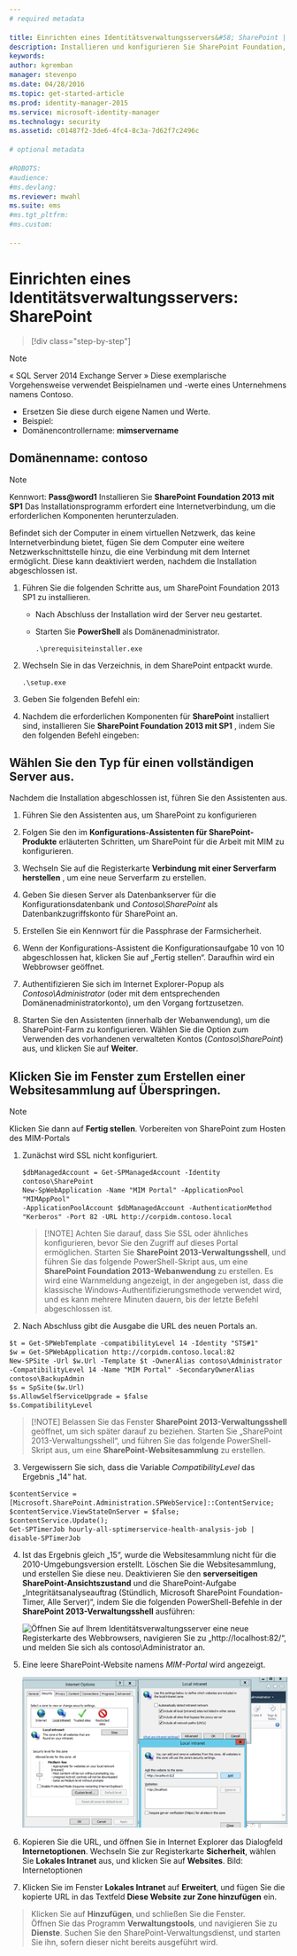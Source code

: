 ```yaml
---
# required metadata

title: Einrichten eines Identitätsverwaltungsservers&#58; SharePoint | Microsoft Identity Manager
description: Installieren und konfigurieren Sie SharePoint Foundation, sodass es die MIM-Portalseite hosten kann.
keywords:
author: kgremban
manager: stevenpo
ms.date: 04/28/2016
ms.topic: get-started-article
ms.prod: identity-manager-2015
ms.service: microsoft-identity-manager
ms.technology: security
ms.assetid: c01487f2-3de6-4fc4-8c3a-7d62f7c2496c

# optional metadata

#ROBOTS:
#audience:
#ms.devlang:
ms.reviewer: mwahl
ms.suite: ems
#ms.tgt_pltfrm:
#ms.custom:

---
```


# Einrichten eines Identitätsverwaltungsservers: SharePoint

>[!div class="step-by-step"]

> [!NOTE]
> « SQL Server 2014 Exchange Server » Diese exemplarische Vorgehensweise verwendet Beispielnamen und -werte eines Unternehmens namens Contoso.
> - Ersetzen Sie diese durch eigene Namen und Werte.
> - Beispiel:
> - Domänencontrollername: **mimservername**


## Domänenname: **contoso**

> [!NOTE]
> Kennwort: **Pass@word1** Installieren Sie **SharePoint Foundation 2013 mit SP1** Das Installationsprogramm erfordert eine Internetverbindung, um die erforderlichen Komponenten herunterzuladen.

Befindet sich der Computer in einem virtuellen Netzwerk, das keine Internetverbindung bietet, fügen Sie dem Computer eine weitere Netzwerkschnittstelle hinzu, die eine Verbindung mit dem Internet ermöglicht. Diese kann deaktiviert werden, nachdem die Installation abgeschlossen ist.

1.  Führen Sie die folgenden Schritte aus, um SharePoint Foundation 2013 SP1 zu installieren.

    -   Nach Abschluss der Installation wird der Server neu gestartet.

    -   Starten Sie **PowerShell** als Domänenadministrator.

        ```
        .\prerequisiteinstaller.exe
        ```

2.  Wechseln Sie in das Verzeichnis, in dem SharePoint entpackt wurde.

    ```
    .\setup.exe
    ```

3.  Geben Sie folgenden Befehl ein:

4.  Nachdem die erforderlichen Komponenten für **SharePoint** installiert sind, installieren Sie **SharePoint Foundation 2013 mit SP1** , indem Sie den folgenden Befehl eingeben:

## Wählen Sie den Typ für einen vollständigen Server aus.

Nachdem die Installation abgeschlossen ist, führen Sie den Assistenten aus.

1. Führen Sie den Assistenten aus, um SharePoint zu konfigurieren

2. Folgen Sie den im **Konfigurations-Assistenten für SharePoint-Produkte** erläuterten Schritten, um SharePoint für die Arbeit mit MIM zu konfigurieren.

3. Wechseln Sie auf die Registerkarte **Verbindung mit einer Serverfarm herstellen** , um eine neue Serverfarm zu erstellen.

4. Geben Sie diesen Server als Datenbankserver für die Konfigurationsdatenbank und *Contoso\SharePoint* als Datenbankzugriffskonto für SharePoint an.

5. Erstellen Sie ein Kennwort für die Passphrase der Farmsicherheit.

6. Wenn der Konfigurations-Assistent die Konfigurationsaufgabe 10 von 10 abgeschlossen hat, klicken Sie auf „Fertig stellen“. Daraufhin wird ein Webbrowser geöffnet.

7. Authentifizieren Sie sich im Internet Explorer-Popup als *Contoso\Administrator* (oder mit dem entsprechenden Domänenadministratorkonto), um den Vorgang fortzusetzen.

8. Starten Sie den Assistenten (innerhalb der Webanwendung), um die SharePoint-Farm zu konfigurieren.  Wählen Sie die Option zum Verwenden des vorhandenen verwalteten Kontos (*Contoso\SharePoint*) aus, und klicken Sie auf **Weiter**.

## Klicken Sie im Fenster zum **Erstellen einer Websitesammlung** auf **Überspringen**.

> [!NOTE]
> Klicken Sie dann auf **Fertig stellen**. Vorbereiten von SharePoint zum Hosten des MIM-Portals

1. Zunächst wird SSL nicht konfiguriert.

    ```
    $dbManagedAccount = Get-SPManagedAccount -Identity contoso\SharePoint
    New-SpWebApplication -Name "MIM Portal" -ApplicationPool "MIMAppPool"
    -ApplicationPoolAccount $dbManagedAccount -AuthenticationMethod "Kerberos" -Port 82 -URL http://corpidm.contoso.local
    ```

    > [!NOTE] Achten Sie darauf, dass Sie SSL oder ähnliches konfigurieren, bevor Sie den Zugriff auf dieses Portal ermöglichen. Starten Sie  **SharePoint 2013-Verwaltungsshell**, und führen Sie das folgende PowerShell-Skript aus, um eine **SharePoint Foundation 2013-Webanwendung** zu erstellen. Es wird eine Warnmeldung angezeigt, in der angegeben ist, dass die klassische Windows-Authentifizierungsmethode verwendet wird, und es kann mehrere Minuten dauern, bis der letzte Befehl abgeschlossen ist.

2. Nach Abschluss gibt die Ausgabe die URL des neuen Portals an.

  ```
  $t = Get-SPWebTemplate -compatibilityLevel 14 -Identity "STS#1"
  $w = Get-SPWebApplication http://corpidm.contoso.local:82
  New-SPSite -Url $w.Url -Template $t -OwnerAlias contoso\Administrator
  -CompatibilityLevel 14 -Name "MIM Portal" -SecondaryOwnerAlias contoso\BackupAdmin
  $s = SpSite($w.Url)
  $s.AllowSelfServiceUpgrade = $false
  $s.CompatibilityLevel
  ```

  > [!NOTE] Belassen Sie das Fenster **SharePoint 2013-Verwaltungsshell** geöffnet, um sich später darauf zu beziehen. Starten Sie „SharePoint 2013-Verwaltungsshell“, und führen Sie das folgende PowerShell-Skript aus, um eine **SharePoint-Websitesammlung** zu erstellen.

3. Vergewissern Sie sich, dass die Variable *CompatibilityLevel* das Ergebnis „14“ hat.

  ```
  $contentService = [Microsoft.SharePoint.Administration.SPWebService]::ContentService;
  $contentService.ViewStateOnServer = $false;
  $contentService.Update();
  Get-SPTimerJob hourly-all-sptimerservice-health-analysis-job | disable-SPTimerJob
  ```

4. Ist das Ergebnis gleich „15“, wurde die Websitesammlung nicht für die 2010-Umgebungsversion erstellt. Löschen Sie die Websitesammlung, und erstellen Sie diese neu.  Deaktivieren Sie den **serverseitigen SharePoint-Ansichtszustand** und die SharePoint-Aufgabe „Integritätsanalyseauftrag (Stündlich, Microsoft SharePoint Foundation-Timer, Alle Server)“, indem Sie die folgenden PowerShell-Befehle in der **SharePoint 2013-Verwaltungsshell** ausführen:

    ![Öffnen Sie auf Ihrem Identitätsverwaltungsserver eine neue Registerkarte des Webbrowsers, navigieren Sie zu „http://localhost:82/“, und melden Sie sich als *contoso\Administrator* an.](media/MIM-DeploySP1.png)

5. Eine leere SharePoint-Website namens *MIM-Portal* wird angezeigt.

    ![Bild: MIM-Portal unter „http://localhost:82/“](media/MIM-DeploySP2.png)

6. Kopieren Sie die URL, und öffnen Sie in Internet Explorer das Dialogfeld **Internetoptionen**. Wechseln Sie zur Registerkarte **Sicherheit**, wählen Sie **Lokales Intranet** aus, und klicken Sie auf **Websites**. Bild: Internetoptionen

7. Klicken Sie im Fenster **Lokales Intranet** auf **Erweitert**, und fügen Sie die kopierte URL in das Textfeld **Diese Website zur Zone hinzufügen** ein.

>Klicken Sie auf **Hinzufügen**, und schließen Sie die Fenster.  
Öffnen Sie das Programm **Verwaltungstools**, und navigieren Sie zu **Dienste**. Suchen Sie den SharePoint-Verwaltungsdienst, und starten Sie ihn, sofern dieser nicht bereits ausgeführt wird.


<!--HONumber=May16_HO3-->


